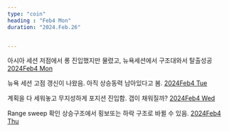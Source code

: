 ```yaml
---
type: "coin"
heading : "Feb4 Mon"
duration: "2024.Feb.26"


---
```

 





아시아 세션 저점에서 롱 진입했지만 물렸고, 뉴욕세션에서 구조대와서 탈출성공
[2024Feb4 Mon](/todo/images/Document2024FEB4-Mon.pdf)

뉴욕 세션 고점 갱신이 나왔음. 아직 상승동력 남아있다고 봄. 
[2024Feb4 Tue](/todo/images/Document2024FEB4-Tue.pdf)




계획을 다 세워놓고 무지성하게 포지션 진입함. 갭이 채워질까?
[2024Feb4 Wed](/todo/images/Document2024FEB4-Wed.pdf)



Range sweep 확인 상승구조에서 횡보또는 하락 구조로 바뀔 수 있음. 
[2024Feb4 Thu](/todo/images/Document2024FEB4-Thu.pdf)
